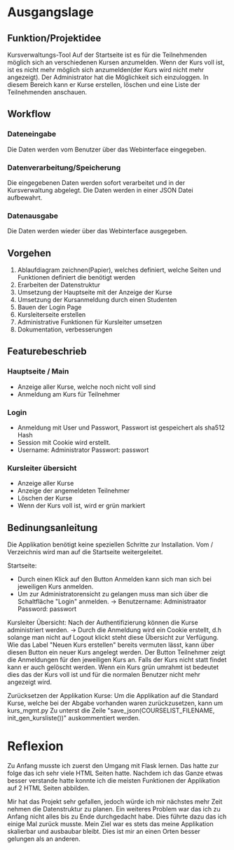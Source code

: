# Ausgangslage

## Funktion/Projektidee
Kursverwaltungs-Tool
Auf der Startseite ist es für die Teilnehmenden möglich sich an verschiedenen Kursen anzumelden.
Wenn der Kurs voll ist, ist es nicht mehr möglich sich anzumelden(der Kurs wird nicht mehr angezeigt).
Der Administrator hat die Möglichkeit sich einzuloggen. In diesem Bereich kann er Kurse erstellen, löschen und eine Liste der Teilnehmenden anschauen. 

## Workflow
### Dateneingabe
Die Daten werden vom Benutzer über das Webinterface eingegeben.
### Datenverarbeitung/Speicherung
Die eingegebenen Daten werden sofort verarbeitet und in der Kursverwaltung abgelegt.
Die Daten werden in einer JSON Datei aufbewahrt.

### Datenausgabe
Die Daten werden wieder über das Webinterface ausgegeben.


## Vorgehen
1. Ablaufdiagram zeichnen(Papier), welches definiert, welche Seiten und Funktionen definiert die benötigt werden
2. Erarbeiten der Datenstruktur
3. Umsetzung der Hauptseite mit der Anzeige der Kurse
4. Umsetzung der Kursanmeldung durch einen Studenten
5. Bauen der Login Page
6. Kursleiterseite erstellen
7. Administrative Funktionen für Kursleiter umsetzen
8. Dokumentation, verbesserungen

## Featurebeschrieb

### Hauptseite / Main
- Anzeige aller Kurse, welche noch nicht voll sind
- Anmeldung am Kurs für Teilnehmer

### Login
- Anmeldung mit User und Passwort, Passwort ist gespeichert als sha512 Hash
- Session mit Cookie wird erstellt.
- Username: Administrator Passwort: passwort

### Kursleiter übersicht
- Anzeige aller Kurse
- Anzeige der angemeldeten Teilnehmer
- Löschen der Kurse
- Wenn der Kurs voll ist, wird er grün markiert

## Bedinungsanleitung
Die Applikation benötigt keine speziellen Schritte zur Installation. Vom / Verzeichnis wird man auf die Startseite weitergeleitet.

Startseite:
- Durch einen Klick auf den Button Anmelden kann sich man sich bei jeweiligen Kurs anmelden.
- Um zur Administratorensicht zu gelangen muss man sich über die Schaltfläche "Login" anmelden. -> Benutzername: Administraator Password: passwort

Kursleiter Übersicht:
Nach der Authentifizierung können die Kurse administriert werden. -> Durch die Anmeldung wird ein Cookie erstellt, d.h solange man nicht auf Logout klickt steht diese Übersicht zur Verfügung. 
Wie das Label "Neuen Kurs erstellen" bereits vermuten lässt, kann über diesen Button ein neuer Kurs angelegt werden.
Der Button Teilnehmer zeigt die Anmeldungen für den jeweiligen Kurs an.
Falls der Kurs nicht statt findet kann er auch gelöscht werden.
Wenn ein Kurs grün umrahmt ist bedeutet dies das der Kurs voll ist und für die normalen Benutzer nicht mehr angezeigt wird.


Zurücksetzen der Applikation
Kurse:
Um die Applikation auf die Standard Kurse, welche bei der Abgabe vorhanden waren zurückzusetzen, kann um kurs_mgmt.py 
Zu unterst die Zeile "save_json(COURSELIST_FILENAME, init_gen_kursliste())" auskommentiert werden.
# Reflexion
Zu Anfang musste ich zuerst den Umgang mit Flask lernen. Das hatte zur folge das ich sehr viele HTML Seiten hatte. 
Nachdem ich das Ganze etwas besser verstande hatte konnte ich die meisten Funktionen der Applikation auf 2 HTML Seiten abbilden.

Mir hat das Projekt sehr gefallen, jedoch würde ich mir nächstes mehr Zeit nehmen die Datenstruktur zu planen.
Ein weiteres Problem war das ich zu Anfang nicht alles bis zu Ende durchgedacht habe. Dies führte dazu das ich einige Mal zurück musste.
Mein Ziel war es stets das meine Applikation skalierbar und ausbaubar bleibt. Dies ist mir an einen Orten besser gelungen als an anderen.